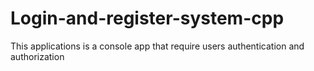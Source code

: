 # Login-and-register-system-cpp
This applications is a console app that require users authentication and authorization
